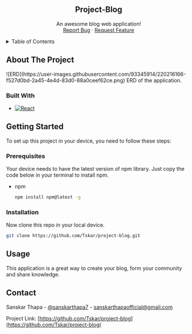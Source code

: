 
<div align="center">
  <h2 align="center">Project-Blog</h2>

  <p align="center">
    An awesome blog web application!
    <br />
    <a href="https://github.com/Tskar/project-blog/issues">Report Bug</a>
    ·
    <a href="https://github.com/othneildrew/project-blog/issues">Request Feature</a>
  </p>
</div>

<!-- TABLE OF CONTENTS -->
<details>
  <summary>Table of Contents</summary>
  <ol>
    <li>
      <a href="#about-the-project">About The Project</a>
      <ul>
        <li><a href="#built-with">Built With</a></li>
      </ul>
    </li>
    <li>
      <a href="#getting-started">Getting Started</a>
      <ul>
        <li><a href="#prerequisites">Prerequisites</a></li>
        <li><a href="#installation">Installation</a></li>
      </ul>
    </li>
    <li><a href="#usage">Usage</a></li>
    <li><a href="#contact">Contact</a></li>
  </ol>
</details>

<!-- ABOUT THE PROJECT -->
## About The Project

<div height="100" width="100">
  ![ERD](https://user-images.githubusercontent.com/93345914/220216166-f527d0bd-2a45-4e4d-83d0-88a0ceef62ce.png)
  ERD of the application.
</div>


### Built With

* [![React][React.js]][React-url]

<!-- GETTING STARTED -->
## Getting Started

To set up this project in your device, you need to follow these steps:

### Prerequisites

Your device needs to have the latest version of npm library. Just copy the code below in your terminal to install npm.

* npm
  ```sh
  npm install npm@latest -g
  ```

### Installation

Now clone this repo in your local device.

   ```sh
   git clone https://github.com/Tskar/project-blog.git
   ```
<!-- USAGE EXAMPLES -->
## Usage

This application is a great way to create your blog, form your community and share knowledge.

<!-- CONTACT -->
## Contact

Sanskar Thapa - [@sanskarthapa7](https://www.instagram.com/sanskarthapa7/) - sanskarthapaofficial@gmail.com

Project Link: [https://github.com/Tskar/project-blog](https://github.com/Tskar/project-blog)




<!-- MARKDOWN LINKS & IMAGES -->
<!-- https://www.markdownguide.org/basic-syntax/#reference-style-links -->
[React.js]: https://img.shields.io/badge/React-20232A?style=for-the-badge&logo=react&logoColor=61DAFB
[React-url]: https://reactjs.org/
